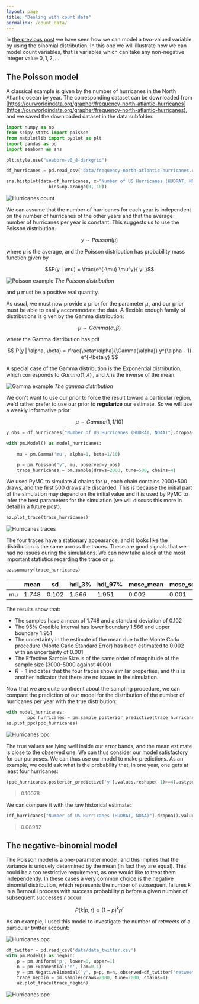 ```yaml
---
layout: page
title: "Dealing with count data"
permalink: /count_data/
---
```



In [the previous post](/beta_binom/) we have seen how we can model a two-valued variable
by using the binomial distribution. In this one we will illustrate how we can 
model count variables, that is variables which can take any non-negative
integer value $0, 1, 2,\dots$

## The Poisson model

A classical example is given by the number of hurricanes in the North Atlantic ocean by year.
The corresponding dataset can be downloaded from
 [https://ourworldindata.org/grapher/frequency-north-atlantic-hurricanes](https://ourworldindata.org/grapher/frequency-north-atlantic-hurricanes),
 and we saved the downloaded dataset in the data subfolder.

```python
import numpy as np
from scipy.stats import poisson
from matplotlib import pyplot as plt
import pandas as pd
import seaborn as sns

plt.style.use("seaborn-v0_8-darkgrid")

df_hurricanes = pd.read_csv('data/frequency-north-atlantic-hurricanes.csv')

sns.histplot(data=df_hurricanes, x="Number of US Hurricanes (HUDRAT, NOAA)",
                bins=np.arange(0, 10))
```

![Hurricanes count](/docs/assets/images/hurricanes_count.jpg)


We can assume that the number of hurricanes for each year is independent
on the number of hurricanes of the other years and that the average
number of hurricanes per year is constant.
This suggests us to use the Poisson distribution.

$$ y \sim Poisson(\mu) $$

where $\mu$ is the average, and the Poisson distribution has probability mass function
given by

$$P(y | \mu) = \frac{e^{-\mu} \mu^y}{ y! }$$

![Poisson example](/docs/assets/images/poisson_example.jpg)
*The Poisson distribution*

and $\mu$ must be a positive real quantity.

As usual, we must now provide a prior for the parameter $\mu\,,$
and our prior must be able to easily accommodate the data.
A flexible enough family of distributions is given by the Gamma distribution:

$$
\mu \sim Gamma(\alpha, \beta)
$$

where the Gamma distribution has pdf

$$
P(y | \alpha, \beta) = \frac{\beta^\alpha}{\Gamma(\alpha)} y^{\alpha - 1}  e^{-\beta y} 
$$

A special case of the Gamma distribution is the Exponential distribution,
which corresponds to $Gamma(1, \lambda)\,,$ and $\lambda$ is the inverse of the mean.


![Gamma example](/docs/assets/images/gamma_example.jpg)
*The gamma distribution*

We don't want to use our prior to force the result toward a particular
region, we'd rather prefer to use our prior to **regularize** our estimate.
So we will use a weakly informative prior:

$$\mu \sim Gamma(1, 1/10)$$

```python
y_obs = df_hurricanes["Number of US Hurricanes (HUDRAT, NOAA)"].dropna().values

with pm.Model() as model_hurricanes:

    mu = pm.Gamma('mu', alpha=1, beta=1/10)

    p = pm.Poisson("y", mu, observed=y_obs)
    trace_hurricanes = pm.sample(draws=2000, tune=500, chains=4) 

```

We used PyMC to simulate 4 chains for $\mu\,,$ each chain contains
2000+500 draws, and the first 500 draws are discarded.
This is because the initial part of the simulation
may depend on the initial value and it is used by PyMC to infer the
best parameters for the simulation (we will discuss this more in detail in
a future post).
```python
az.plot_trace(trace_hurricanes)
```
![Hurricanes traces](/docs/assets/images/trace_hurricanes.jpg)

The four traces have a stationary appearance, and it looks like
the distribution is the same across the traces.
These are good signals that we had no issues during the simulations.
We can now take a look at the most important statistics regarding the trace on $\mu$:

```python
az.summary(trace_hurricanes)
```

||mean| sd| hdi_3%| hdi_97%| mcse_mean| mcse_sd| ess_bulk| ess_tail| r_hat|
|---|---|---|---|---|---|---|---|---|---|
|mu|1.748|	0.102|	1.566|	1.951|	0.002|	0.001|	3171|	5132|	1|

The results show that:
- The samples have a mean of 1.748 and a standard deviation of 0.102
- The $95\%$ Credible Interval has lower boundary 1.566 and upper boundary 1.951
- The uncertainty in the estimate of the mean due to the Monte Carlo procedure (Monte Carlo Standard Error) has been estimated to 0.002 with an uncertainty of 0.001
- The Effective Sample Size is of the same order of magnitude of the sample size (3000-5000 against 4000)
- $\hat{R} = 1$ indicates that the four traces show similar properties, and this is another indicator that there are no issues in the simulation.

Now that we are quite confident about the sampling procedure, we can compare
the prediction of our model for the distribution of the number of hurricanes
per year with the true distribution:

```python
with model_hurricanes:
        ppc_hurricanes = pm.sample_posterior_predictive(trace_hurricanes)
az.plot_ppc(ppc_hurricanes)
```
![Hurricanes ppc](/docs/assets/images/poisson_ppc.jpg)

The true values are lying well inside our error bands, and the mean estimate
is close to the observed one. We can thus consider our model satisfactory for our purposes.
We can thus use our model to make predictions.
As an example, we could ask what is the probability that, in one year, one gets
at least four hurricanes:
```python
(ppc_hurricanes.posterior_predictive['y'].values.reshape(-1)>=4).astype(int).mean()
```
> 0.10078

We can compare it with the raw historical estimate:
```python
(df_hurricanes["Number of US Hurricanes (HUDRAT, NOAA)"].dropna().values>=4).mean()
```
> 0.08982

## The negative-binomial model

The Poisson model is a one-parameter model, and this implies that the
variance is uniquely determined by the mean (in fact they are equal).
This could be a too restrictive requirement, as one would like to treat them
independently. In these cases a very common choice is the negative
binomial distribution, which represents the number of subsequent failures $k$ in a
Bernoulli process with success probability $p$ before a given number of subsequent successes $r$ occur:

$$P(k \vert p, r) \propto (1-p)^k p^r$$

As an example, I used this model to investigate the number of retweets of a particular
twitter account:

![Hurricanes ppc](/docs/assets/images/twitter_data.jpg)

```python
df_twitter = pd.read_csv('data/data_twitter.csv')
with pm.Model() as negbin:
    p = pm.Uniform('p', lower=0, upper=1)
    n = pm.Exponential('n', lam=0.1)
    y = pm.NegativeBinomial('y', p=p, n=n, observed=df_twitter['retweets_count'])
    trace_negbin = pm.sample(draws=2000, tune=2000, chains=4)
    az.plot_trace(trace_negbin)
```

![Hurricanes ppc](/docs/assets/images/negbin_trace.jpg)

